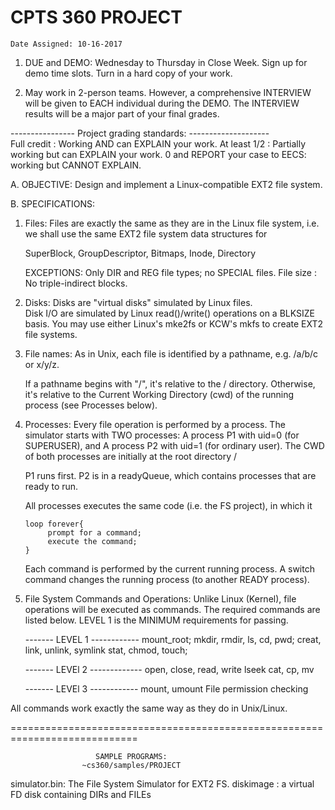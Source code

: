 # CPTS 360 PROJECT

    Date Assigned: 10-16-2017

  1. DUE and DEMO: Wednesday to Thursday in Close Week.
     Sign up for demo time slots. Turn in a hard copy of your work.


  2. May work in 2-person teams. However, a comprehensive INTERVIEW will 
     be given to EACH individual during the DEMO. The INTERVIEW results
     will be a major part of your final grades.

----------------  Project grading standards: --------------------       
Full credit   : Working AND can EXPLAIN your work.
At least 1/2  : Partially working but can EXPLAIN your work.
0 and REPORT your case to EECS: working but CANNOT EXPLAIN.

A. OBJECTIVE:
Design and implement a Linux-compatible EXT2 file system.


B. SPECIFICATIONS:
1. Files:
   Files are exactly the same as they are in the Linux file system, i.e.
   we shall use the same EXT2 file system data structures for

    SuperBlock, GroupDescriptor, Bitmaps, Inode, Directory

   EXCEPTIONS:
      Only DIR and REG file types; no SPECIAL files.
      File size : No triple-indirect blocks.
   

2. Disks:
    Disks are "virtual disks" simulated by Linux files.  
    Disk I/O are simulated by Linux read()/write() operations on a BLKSIZE 
    basis. You may use either Linux's mke2fs or KCW's mkfs to create EXT2 file 
    systems.


3. File names:
   As in Unix, each file is identified by a pathname, e.g. /a/b/c or x/y/z.

   If a pathname begins with "/",  it's relative to the / directory.
   Otherwise, it's relative to the Current Working Directory (cwd) of the 
   running process (see Processes below). 


4. Processes:
   Every file operation is performed by a process.
   The simulator starts with TWO processes:
       A process P1 with uid=0 (for SUPERUSER), and
       A process P2 with uid=1 (for ordinary user).
   The CWD of both processes are initially at the root directory /
  
   P1 runs first. P2 is in a readyQueue, which contains processes that are 
   ready to run.

   All processes executes the same code (i.e. the FS project), in which it

       loop forever{
            prompt for a command;
            execute the command;
       }
 
   Each command is performed by the current running process. A switch command
   changes the running process (to another READY process).


5. File System Commands and Operations:
   Unlike Linux (Kernel), file operations will be executed as commands.
   The required commands are listed below. LEVEL 1 is the MINIMUM requirements 
   for passing.


    -------  LEVEL 1 ------------ 
        mount_root;
        mkdir, rmdir, ls, cd, pwd;
        creat, link,  unlink, symlink
        stat,  chmod, touch;

    -------  LEVEl 2 -------------
        open,  close,  read,  write
        lseek  cat,    cp,    mv

    -------  LEVEl 3 ------------ 
        mount, umount
        File permission checking

All commands work exactly the same way as they do in Unix/Linux. 

============================================================================

                       SAMPLE PROGRAMS:
                    ~cs360/samples/PROJECT
 
simulator.bin: The File System Simulator for EXT2 FS. 
diskimage    : a virtual FD disk containing DIRs and FILEs
